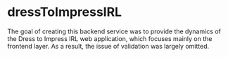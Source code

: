 # dressToImpressIRL

The goal of creating this backend service was to provide the dynamics of the Dress to Impress IRL web application, which focuses mainly on the frontend layer. As a result, the issue of validation was largely omitted.
